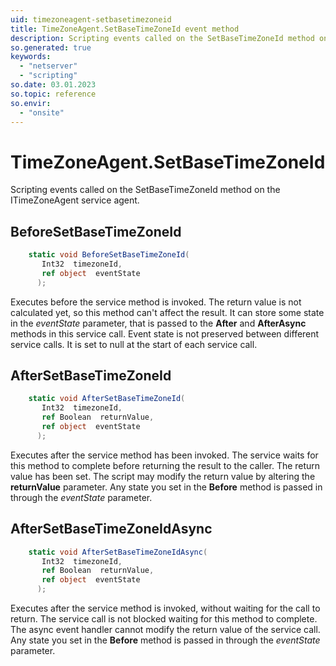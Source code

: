 ```yaml
---
uid: timezoneagent-setbasetimezoneid
title: TimeZoneAgent.SetBaseTimeZoneId event method
description: Scripting events called on the SetBaseTimeZoneId method on the TimeZoneAgent service agent.
so.generated: true
keywords:
  - "netserver"
  - "scripting"
so.date: 03.01.2023
so.topic: reference
so.envir:
  - "onsite"
---
```

# TimeZoneAgent.SetBaseTimeZoneId

Scripting events called on the <see cref='M:SuperOffice.CRM.Services.ITimeZoneAgent.SetBaseTimeZoneId'>SetBaseTimeZoneId</see> method on the <see cref='ITimeZoneAgent'>ITimeZoneAgent</see>  service agent.

## BeforeSetBaseTimeZoneId
```cs
    static void BeforeSetBaseTimeZoneId(
       Int32  timezoneId,
       ref object  eventState
      );
```
Executes before the service method is invoked.
The return value is not calculated yet, so this method can't affect the result.
It can store some state in the *eventState* parameter, that is passed to the **After** and **AfterAsync** methods in this service call.
Event state is not preserved between different service calls. It is set to null at the start of each service call.
## AfterSetBaseTimeZoneId
```cs
    static void AfterSetBaseTimeZoneId(
       Int32  timezoneId,
       ref Boolean  returnValue,
       ref object  eventState
      );
```
Executes after the service method has been invoked. The service waits for this method to complete before returning the result to the caller.
The return value has been set. The script may modify the return value by altering the **returnValue** parameter.
Any state you set in the **Before** method is passed in through the *eventState* parameter.
## AfterSetBaseTimeZoneIdAsync
```cs
    static void AfterSetBaseTimeZoneIdAsync(
       Int32  timezoneId,
       ref Boolean  returnValue,
       ref object  eventState
      );
```
Executes after the service method is invoked, without waiting for the call to return.
The service call is not blocked waiting for this method to complete.
The async event handler cannot modify the return value of the service call.
Any state you set in the **Before** method is passed in through the *eventState* parameter.

